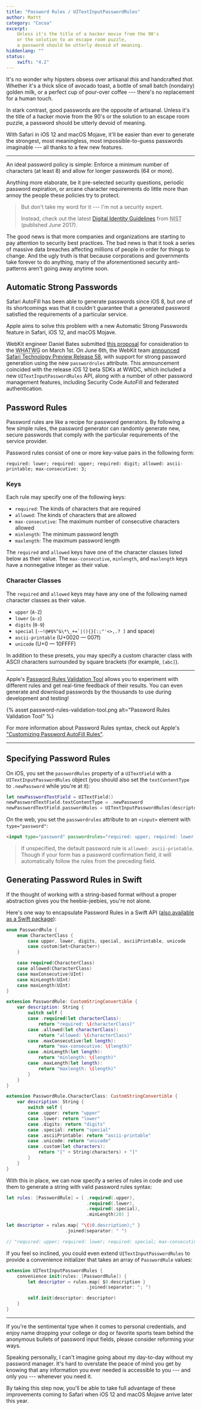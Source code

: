 ```yaml
---
title: "Password Rules / UITextInputPasswordRules"
author: Mattt
category: "Cocoa"
excerpt: 
    Unless it's the title of a hacker movie from the 90's
    or the solution to an escape room puzzle,
    a password should be utterly devoid of meaning.
hiddenlang: ""
status:
    swift: "4.2"
---
```


It's no wonder why hipsters obsess over artisanal _this_ and handcrafted _that_.
Whether it's a thick slice of avocado toast,
a bottle of small batch (nondairy) golden milk,
or a perfect cup of pour-over coffee ---
there's no replacement for a human touch.

In stark contrast,
good passwords are the opposite of artisanal.
Unless it's the title of a hacker movie from the 90's
or the solution to an escape room puzzle,
a password should be utterly devoid of meaning.

With Safari in iOS 12 and macOS Mojave,
it'll be easier than ever to generate
the strongest,
most meaningless,
most impossible-to-guess passwords imaginable ---
all thanks to a few new features.

---

An ideal password policy is simple:
Enforce a minimum number of characters (at least 8)
and allow for longer passwords (64 or more).

Anything more elaborate, be it
pre-selected security questions,
periodic password expiration,
or arcane character requirements
do little more than annoy the people these policies try to protect.

> But don't take my word for it ---
> I'm not a security expert.
>
> Instead,
> check out the latest
> [Digital Identity Guidelines](https://nvlpubs.nist.gov/nistpubs/SpecialPublications/NIST.SP.800-63b.pdf)
> from
> <acronym title="National Institute of Standards and Technology">NIST</acronym>
> (published June 2017).

The good news is that more companies and organizations
are starting to pay attention to security best practices.
The bad news is that it took
a series of massive data breaches affecting millions of people
in order for things to change.
And the ugly truth is that
because corporations and governments take forever to do anything,
many of the aforementioned security anti-patterns aren't going away anytime soon.

## Automatic Strong Passwords

Safari AutoFill has been able to generate passwords since iOS 8,
but one of its shortcomings was that it couldn't guarantee
that a generated password satisfied the requirements of a particular service.

Apple aims to solve this problem with a new Automatic Strong Passwords feature
in Safari, iOS 12, and macOS Mojave.

WebKit engineer Daniel Bates submitted
[this proposal](https://github.com/whatwg/html/issues/3518)
for consideration to the
<acronym title="Web Hypertext Application Technology Working Group">WHATWG</acronym>
on March 1st.
On June 6th,
the WebKit team
[announced Safari Technology Preview Release 58](https://webkit.org/blog/8327/safari-technology-preview-58-with-safari-12-features-is-now-available/),
with support for strong password generation
using the new `passwordrules` attribute.
This announcement coincided with the release iOS 12 beta SDKs at WWDC,
which included a new `UITextInputPasswordRules` API,
along with a number of other password management features,
including Security Code AutoFill and federated authentication.

## Password Rules

Password rules are like a recipe for password generators.
By following a few simple rules,
the password generator can randomly generate new, secure passwords
that comply with the particular requirements of the service provider.

Password rules consist of one or more key-value pairs
in the following form:

`required: lower; required: upper; required: digit; allowed: ascii-printable; max-consecutive: 3;`

### Keys

Each rule may specify one of the following keys:

- `required`: The kinds of characters that are required
- `allowed`: The kinds of characters that are allowed
- `max-consecutive`: The maximum number of consecutive characters allowed
- `minlength`: The minimum password length
- `maxlength`: The maximum password length

The `required` and `allowed` keys
have one of the character classes listed below as their value.
The `max-consecutive`, `minlength`, and `maxlength` keys
have a nonnegative integer as their value.

### Character Classes

The `required` and `allowed` keys
may have any one of the following named character classes
as their value.

- `upper` (`A-Z`)
- `lower` (`a-z`)
- `digits` (`0-9`)
- `special` (`` -~!@#$%^&\*\_+=`|(){}[:;"'<>,.? ] `` and space)
- `ascii-printable` (U+0020 — 007f)
- `unicode` (U+0 — 10FFFF)

In addition to these presets,
you may specify a custom character class
with ASCII characters surrounded by square brackets
(for example, `[abc]`).

---

Apple's
[Password Rules Validation Tool](https://developer.apple.com/password-rules/)
allows you to experiment with different rules
and get real-time feedback of their results.
You can even generate and download passwords by the thousands
to use during development and testing!

{% asset password-rules-validation-tool.png alt="Password Rules Validation Tool" %}

For more information about Password Rules syntax,
check out Apple's
["Customizing Password AutoFill Rules"](https://developer.apple.com/documentation/security/password_autofill/customizing_password_autofill_rules).

---

## Specifying Password Rules

On iOS,
you set the `passwordRules` property of a `UITextField`
with a `UITextInputPasswordRules` object
(you should also set the `textContentType` to `.newPassword` while you're at it):

```swift
let newPasswordTextField = UITextField()
newPasswordTextField.textContentType = .newPassword
newPasswordTextField.passwordRules = UITextInputPasswordRules(descriptor: "required: upper; required: lower; required: digit; max-consecutive: 2; minlength: 8;")
```

On the web,
you set the `passwordrules` attribute
to an `<input>` element with `type="password"`:

```html
<input type="password" passwordrules="required: upper; required: lower; required: special; max-consecutive: 3;"/>
```

> If unspecified,
> the default password rule is
> `allowed: ascii-printable`.
> Though if your form has a password confirmation field,
> it will automatically follow the rules from the preceding field.

## Generating Password Rules in Swift

If the thought of working with a string-based format
without a proper abstraction gives you the heebie-jeebies,
you're not alone.

Here's one way to encapsulate Password Rules in a Swift API
([also available as a Swift package](https://github.com/NSHipster/PasswordRules)):

```swift
enum PasswordRule {
    enum CharacterClass {
        case upper, lower, digits, special, asciiPrintable, unicode
        case custom(Set<Character>)
    }

    case required(CharacterClass)
    case allowed(CharacterClass)
    case maxConsecutive(UInt)
    case minLength(UInt)
    case maxLength(UInt)
}

extension PasswordRule: CustomStringConvertible {
    var description: String {
        switch self {
        case .required(let characterClass):
            return "required: \(characterClass)"
        case .allowed(let characterClass):
            return "allowed: \(characterClass)"
        case .maxConsecutive(let length):
            return "max-consecutive: \(length)"
        case .minLength(let length):
            return "minlength: \(length)"
        case .maxLength(let length):
            return "maxlength: \(length)"
        }
    }
}

extension PasswordRule.CharacterClass: CustomStringConvertible {
    var description: String {
        switch self {
        case .upper: return "upper"
        case .lower: return "lower"
        case .digits: return "digits"
        case .special: return "special"
        case .asciiPrintable: return "ascii-printable"
        case .unicode: return "unicode"
        case .custom(let characters):
            return "[" + String(characters) + "]"
        }
    }
}
```

With this in place,
we can now specify a series of rules in code
and use them to generate a string with valid password rules syntax:

```swift
let rules: [PasswordRule] = [ .required(.upper),
                              .required(.lower),
                              .required(.special),
                              .minLength(20) ]

let descriptor = rules.map{ "\($0.description);" }
                      .joined(separator: " ")

// "required: upper; required: lower; required: special; max-consecutive: 3;"
```

If you feel so inclined,
you could even extend `UITextInputPasswordRules`
to provide a convenience initializer
that takes an array of `PasswordRule` values:

```swift
extension UITextInputPasswordRules {
    convenience init(rules: [PasswordRule]) {
        let descriptor = rules.map{ $0.description }
                              .joined(separator: "; ")

        self.init(descriptor: descriptor)
    }
}
```

---

If you're the sentimental type when it comes to personal credentials,
and enjoy name dropping your college or dog or favorite sports team
behind the anonymous bullets of password input fields,
please consider reforming your ways.

Speaking personally,
I can't imagine going about my day-to-day without my password manager.
It's hard to overstate the peace of mind you get
by knowing that any information you ever needed
is accessible to you --- and only you --- whenever you need it.

By taking this step now,
you'll be able to take full advantage of these improvements
coming to Safari when iOS 12 and macOS Mojave arrive later this year.

